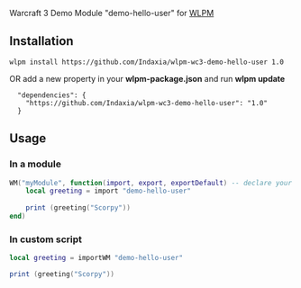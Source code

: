 Warcraft 3 Demo Module "demo-hello-user" for [WLPM](https://github.com/Indaxia/wc3-wlpm-module-manager)

## Installation

```
wlpm install https://github.com/Indaxia/wlpm-wc3-demo-hello-user 1.0
```

OR add a new property in your **wlpm-package.json** and run **wlpm update**
```
  "dependencies": {
    "https://github.com/Indaxia/wlpm-wc3-demo-hello-user": "1.0"
  }
```

## Usage

### In a module
```lua
WM("myModule", function(import, export, exportDefault) -- declare your main module
    local greeting = import "demo-hello-user"
    
    print (greeting("Scorpy"))
end)
```

### In custom script
```lua
local greeting = importWM "demo-hello-user"

print (greeting("Scorpy"))
```
